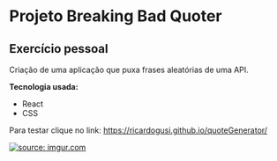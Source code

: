 <h1>
Projeto Breaking Bad Quoter
</h1>
<h2>
Exercício pessoal
</h2>

Criação de uma aplicação que puxa frases aleatórias de uma API.

**Tecnologia usada:**
* React
* CSS

Para testar clique no link: https://ricardogusi.github.io/quoteGenerator/




<a href="https://imgur.com/8xkD1uM"><img src="https://i.imgur.com/8xkD1uM.png" title="source: imgur.com" /></a>